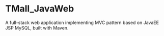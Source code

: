 # TMall_JavaWeb
A full-stack web application implementing MVC pattern based on JavaEE JSP MySQL, built with Maven.
